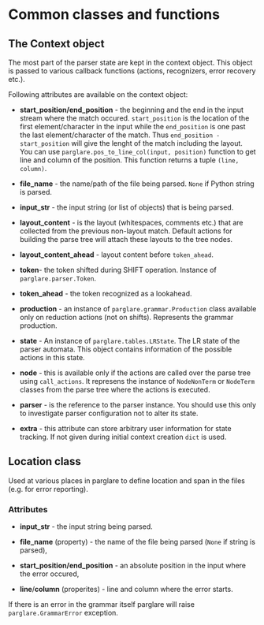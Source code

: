 # Common classes and functions

## The Context object

The most part of the parser state are kept in the context object. This object is
passed to various callback functions (actions, recognizers, error recovery etc.).

Following attributes are available on the context object:

- **start_position/end_position** - the beginning and the end in the input
  stream where the match occured. `start_position` is the location of the first
  element/character in the input while the `end_position` is one past the last
  element/character of the match. Thus `end_position - start_position` will give
  the lenght of the match including the layout. You can use
  `parglare.pos_to_line_col(input, position)` function to get line and column of
  the position. This function returns a tuple `(line, column)`.

- **file_name** - the name/path of the file being parsed. `None` if Python
  string is parsed.

- **input_str** - the input string (or list of objects) that is being parsed.

- **layout_content** - is the layout (whitespaces, comments etc.) that are
  collected from the previous non-layout match. Default actions for building the
  parse tree will attach these layouts to the tree nodes.

- **layout_content_ahead** - layout content before `token_ahead`.

- **token**- the token shifted during SHIFT operation. Instance of
  `parglare.parser.Token`.

- **token_ahead** - the token recognized as a lookahead.

- **production** - an instance of `parglare.grammar.Production` class available
  only on reduction actions (not on shifts). Represents the grammar production.

- **state** - An instance of `parglare.tables.LRState`. The LR state of the
  parser automata. This object contains information of the possible actions in
  this state.

- **node** - this is available only if the actions are called over the parse tree
  using `call_actions`. It represens the instance of `NodeNonTerm` or `NodeTerm`
  classes from the parse tree where the actions is executed.

- **parser** - is the reference to the parser instance. You should use this only
  to investigate parser configuration not to alter its state.

- **extra** - this attribute can store arbitrary user information for state
  tracking. If not given during initial context creation `dict` is used.


## Location class

Used at various places in parglare to define location and span in the files
(e.g. for error reporting).

### Attributes

- **input_str** - the input string being parsed.

- **file_name** (property) - the name of the file being parsed (`None` if string
  is parsed),

- **start_position/end_position** - an absolute position in the input where the
  error occured,

- **line**/**column** (properites) - line and column where the error starts.


If there is an error in the grammar itself parglare will raise
`parglare.GrammarError` exception.
